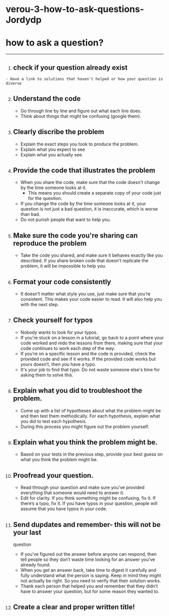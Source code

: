 # verou-3-how-to-ask-questions-Jordydp

# how to ask a question?
***
1.   ## check if your question already exist
    - Have a link to solutions that haven't helped or how your question is diverse
 
2. ## Understand the code
    - Go through line by line and figure out what each line does.
    - Think about things that might be confusing (google them).

3. ## Clearly discribe the problem
    - Explain the exact steps you took to produce the problem.
    - Explain what you expect to see
    - Explain what you actually see.

4. ## Provide the code that illustrates the problem
    - When you share the code, make sure that the code doesn't change by the time someone looks at it.
        - This means you should create a separate copy of your code
          just for the question.
    - If you change the code by the time someone looks at it, your question is not just a bad question, it is inaccurate, which is worse than bad.
    - Do not punish people that want to help you.

5.  ## Make sure the code you're sharing can reproduce the problem
    - Take the code you shared, and make sure it behaves exactly like you described.
      If you share broken code that doesn’t replicate the problem, it will be impossible to help you.

6.  ## Format your code consistently
    - It doesn’t matter what style you use, just make sure that you’re consistent. This makes your code easier to read.
    It will also help you with the next step.

7.  ## Check yourself for typos
    - Nobody wants to look for your typos.
    - If you're stuck on a lesson in a tutorial, go back to a point where your code worked and redo the lessons from there, making sure that your code continues to work each step of the way.
    - If you’re on a specific lesson and the code is provided, check the provided code and see if it works.
      If the provided code works but yours doesn’t, then you have a typo.
    - It's your job to find that typo. Do not waste someone else's time for asking them to solve this.

8.  ## Explain what you did to troubleshoot the problem.
    - Come up with a list of hypotheses about what the problem might be and then test them methodically. For each hypothesis, explain what you did to test each hypothesis.
    - During this process you might figure out the problem yourself.

9.  ## Explain what you think the problem might be.
    - Based on your tests in the previous step, provide your best guess on what you think the problem might be.

10. ## Proofread your question.
    - Read through your question and make sure you’ve provided everything that someone would need to answer it.
    - Edit for clarity. If you think something might be confusing, fix it. If there’s a typo, fix it. If you have typos in your question, people will assume that you have typos in your code.

11. ## Send dupdates and remember- this will not be your last
     question
    - If you’ve figured out the answer before anyone can respond, then tell people so they don’t waste time looking for an answer you’ve already found.
    - When you get an answer back, take time to digest it carefully and fully understand what the person is saying.
      Keep in mind they might not actually be right.
      So you need to verify that their solution works.
    - Thank each person that helped you and remember that they didn’t have to answer your question, but for some reason they wanted to.

12. ## Create a clear and proper written title!
